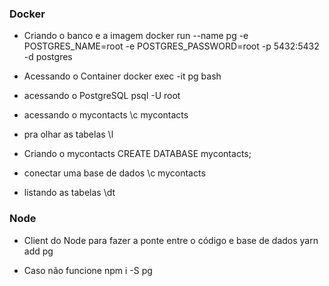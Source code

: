 ### Docker

- Criando o banco e a imagem
docker run --name pg -e POSTGRES_NAME=root -e POSTGRES_PASSWORD=root -p 5432:5432 -d postgres

- Acessando o Container
docker exec -it pg bash

- acessando o PostgreSQL
psql -U root

- acessando o mycontacts
\c mycontacts

- pra olhar as tabelas
\l

- Criando o mycontacts
CREATE DATABASE mycontacts;

- conectar uma base de dados
\c mycontacts

- listando as tabelas
\dt



### Node

- Client do Node para fazer a ponte entre o código e base de dados
yarn add pg

- Caso não funcione
npm i -S pg
